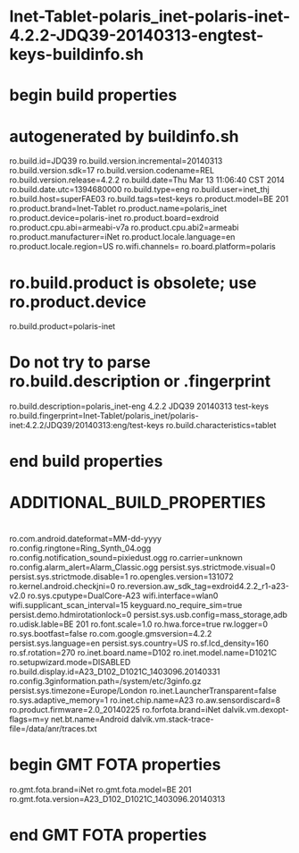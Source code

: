 # Inet-Tablet-polaris_inet-polaris-inet-4.2.2-JDQ39-20140313-engtest-keys-buildinfo.sh

# begin build properties
# autogenerated by buildinfo.sh
ro.build.id=JDQ39
ro.build.version.incremental=20140313
ro.build.version.sdk=17
ro.build.version.codename=REL
ro.build.version.release=4.2.2
ro.build.date=Thu Mar 13 11:06:40 CST 2014
ro.build.date.utc=1394680000
ro.build.type=eng
ro.build.user=inet_thj
ro.build.host=superFAE03
ro.build.tags=test-keys
ro.product.model=BE 201
ro.product.brand=Inet-Tablet
ro.product.name=polaris_inet
ro.product.device=polaris-inet
ro.product.board=exdroid
ro.product.cpu.abi=armeabi-v7a
ro.product.cpu.abi2=armeabi
ro.product.manufacturer=iNet
ro.product.locale.language=en
ro.product.locale.region=US
ro.wifi.channels=
ro.board.platform=polaris
# ro.build.product is obsolete; use ro.product.device
ro.build.product=polaris-inet
# Do not try to parse ro.build.description or .fingerprint
ro.build.description=polaris_inet-eng 4.2.2 JDQ39 20140313 test-keys
ro.build.fingerprint=Inet-Tablet/polaris_inet/polaris-inet:4.2.2/JDQ39/20140313:eng/test-keys
ro.build.characteristics=tablet
# end build properties

#
# ADDITIONAL_BUILD_PROPERTIES
#
ro.com.android.dateformat=MM-dd-yyyy
ro.config.ringtone=Ring_Synth_04.ogg
ro.config.notification_sound=pixiedust.ogg
ro.carrier=unknown
ro.config.alarm_alert=Alarm_Classic.ogg
persist.sys.strictmode.visual=0
persist.sys.strictmode.disable=1
ro.opengles.version=131072
ro.kernel.android.checkjni=0
ro.reversion.aw_sdk_tag=exdroid4.2.2_r1-a23-v2.0
ro.sys.cputype=DualCore-A23
wifi.interface=wlan0
wifi.supplicant_scan_interval=15
keyguard.no_require_sim=true
persist.demo.hdmirotationlock=0
persist.sys.usb.config=mass_storage,adb
ro.udisk.lable=BE 201
ro.font.scale=1.0
ro.hwa.force=true
rw.logger=0
ro.sys.bootfast=false
ro.com.google.gmsversion=4.2.2
persist.sys.language=en
persist.sys.country=US
ro.sf.lcd_density=160
ro.sf.rotation=270
ro.inet.board.name=D102
ro.inet.model.name=D1021C
ro.setupwizard.mode=DISABLED
ro.build.display.id=A23_D102_D1021C_1403096.20140331
ro.config.3ginformation.path=/system/etc/3ginfo.gz
persist.sys.timezone=Europe/London
ro.inet.LauncherTransparent=false
ro.sys.adaptive_memory=1
ro.inet.chip.name=A23
ro.aw.sensordiscard=8
ro.product.firmware=2.0_20140225
ro.forfota.brand=iNet
dalvik.vm.dexopt-flags=m=y
net.bt.name=Android
dalvik.vm.stack-trace-file=/data/anr/traces.txt

# begin GMT FOTA properties
ro.gmt.fota.brand=iNet
ro.gmt.fota.model=BE 201
ro.gmt.fota.version=A23_D102_D1021C_1403096.20140313
# end GMT FOTA properties

